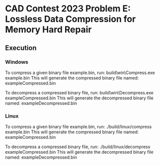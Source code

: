 # CAD Contest 2023 Problem E: Lossless Data Compression for Memory Hard Repair

## Execution

### Windows

To compress a given binary file example.bin, run: build\win\Compress.exe example.bin
This will generate the compressed binary file named: exampleCompressed.bin

To decompress a compressed binary file, run: build\win\Decompress.exe exampleCompressed.bin
This will generate the decompressed binary file named: exampleDecompressed.bin

### Linux

To compress a given binary file example.bin, run: ./build/linux/compress example.bin
This will generate the compressed binary file named: exampleCompressed.bin

To decompress a compressed binary file, run: ./build/linux/decompress exampleCompressed.bin
This will generate the decompressed binary file named: exampleDecompressed.bin
